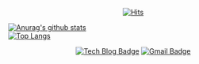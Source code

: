 <div align=center>
  
[![Hits](https://hits.seeyoufarm.com/api/count/incr/badge.svg?url=https%3A%2F%2Fgithub.com%2FKyun2da)](https://hits.seeyoufarm.com)
</div>

[![Anurag's github stats](https://github-readme-stats.vercel.app/api?username=Kyun2da&theme=radical&show_icons=true)](https://github.com/anuraghazra/github-readme-stats)  
[![Top Langs](https://github-readme-stats.vercel.app/api/top-langs/?username=Kyun2da)](https://github.com/anuraghazra/github-readme-stats)

<div align=center>

[![Tech Blog Badge](http://img.shields.io/badge/-Tech%20blog-black?style=flat-square&logo=github&link=https://kyun2da.github.io/)](https://kyun2da.github.io/) 
[![Gmail Badge](https://img.shields.io/badge/-Gmail-d14836?style=flat-square&logo=Gmail&logoColor=white&link=mailto:kyun2da@gmail.com)](mailto:kyun2dot@gmail.com)
</div>

